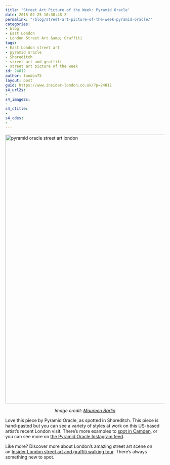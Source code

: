 ```yaml
---
title: 'Street Art Picture of the Week: Pyramid Oracle'
date: 2015-02-25 10:30:48 Z
permalink: "/blog/street-art-picture-of-the-week-pyramid-oracle/"
categories:
- blog
- East London
- London Street Art &amp; Graffiti
tags:
- East London street art
- pyramid oracle
- Shoreditch
- street art and graffiti
- street art picture of the week
id: 24812
author: london75
layout: post
guid: https://www.insider-london.co.uk/?p=24812
s4_url2s:
- 
s4_image2s:
- 
s4_ctitle:
- 
s4_cdes:
- 
---
```


<img class="aligncenter wp-image-24814 size-full" src="/wp-content/uploads/2015/02/pyramid-oracle_mini.jpg" alt="pyramid oracle street art london" width="569" height="850" />

<p style="text-align: center;">
  <em>Image credit: <a href="https://www.flickr.com/photos/maureen_barlin/16620468321" target="_blank">Maureen Barlin</a></em>
</p>

Love this piece by Pyramid Oracle, as spotted in Shoreditch. This piece is hand-pasted but you can see a variety of styles at work on this US-based artist&#8217;s recent London visit. There&#8217;s more examples to <a href="/street-art-pictures-of-the-week-camden-market/" target="_blank">spot in Camden</a>, or you can see more on <a href="https://instagram.com/pyramidoracle/" target="_blank">the Pyramid Oracle Instagram feed</a>.

Like more? Discover more about London&#8217;s amazing street art scene on an <a href="https://www.insider-london.co.uk/tours/street-art-tour-london/" target="_blank">Insider London street art and graffiti walking tour</a>. There&#8217;s always something new to spot.
